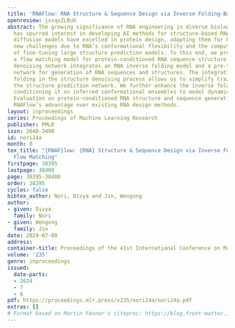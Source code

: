 ```yaml
---
title: 'RNAFlow: RNA Structure & Sequence Design via Inverse Folding-Based Flow Matching'
openreview: jxvqvZLBuU
abstract: The growing significance of RNA engineering in diverse biological applications
  has spurred interest in developing AI methods for structure-based RNA design. While
  diffusion models have excelled in protein design, adapting them for RNA presents
  new challenges due to RNA’s conformational flexibility and the computational cost
  of fine-tuning large structure prediction models. To this end, we propose RNAFlow,
  a flow matching model for protein-conditioned RNA sequence-structure design. Its
  denoising network integrates an RNA inverse folding model and a pre-trained RosettaFold2NA
  network for generation of RNA sequences and structures. The integration of inverse
  folding in the structure denoising process allows us to simplify training by fixing
  the structure prediction network. We further enhance the inverse folding model by
  conditioning it on inferred conformational ensembles to model dynamic RNA conformations.
  Evaluation on protein-conditioned RNA structure and sequence generation tasks demonstrates
  RNAFlow’s advantage over existing RNA design methods.
layout: inproceedings
series: Proceedings of Machine Learning Research
publisher: PMLR
issn: 2640-3498
id: nori24a
month: 0
tex_title: "{RNAF}low: {RNA} Structure & Sequence Design via Inverse Folding-Based
  Flow Matching"
firstpage: 38395
lastpage: 38408
page: 38395-38408
order: 38395
cycles: false
bibtex_author: Nori, Divya and Jin, Wengong
author:
- given: Divya
  family: Nori
- given: Wengong
  family: Jin
date: 2024-07-08
address:
container-title: Proceedings of the 41st International Conference on Machine Learning
volume: '235'
genre: inproceedings
issued:
  date-parts:
  - 2024
  - 7
  - 8
pdf: https://proceedings.mlr.press/v235/nori24a/nori24a.pdf
extras: []
# Format based on Martin Fenner's citeproc: https://blog.front-matter.io/posts/citeproc-yaml-for-bibliographies/
---
```

